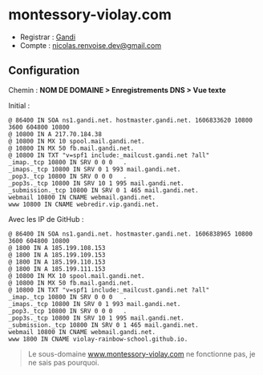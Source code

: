 # montessory-violay.com

- Registrar : [Gandi](https://admin.gandi.net/domain/9f3dd84c-33e2-11eb-8a62-00163ea99cff/montessori-violay.com/records)
- Compte : nicolas.renvoise.dev@gmail.com

## Configuration

Chemin : **NOM DE DOMAINE > Enregistrements DNS > Vue texte**

Initial :
```
@ 86400 IN SOA ns1.gandi.net. hostmaster.gandi.net. 1606833620 10800 3600 604800 10800
@ 10800 IN A 217.70.184.38
@ 10800 IN MX 10 spool.mail.gandi.net.
@ 10800 IN MX 50 fb.mail.gandi.net.
@ 10800 IN TXT "v=spf1 include:_mailcust.gandi.net ?all"
_imap._tcp 10800 IN SRV 0 0 0   .
_imaps._tcp 10800 IN SRV 0 1 993 mail.gandi.net.
_pop3._tcp 10800 IN SRV 0 0 0   .
_pop3s._tcp 10800 IN SRV 10 1 995 mail.gandi.net.
_submission._tcp 10800 IN SRV 0 1 465 mail.gandi.net.
webmail 10800 IN CNAME webmail.gandi.net.
www 10800 IN CNAME webredir.vip.gandi.net.
```

Avec les IP de GitHub :
```
@ 86400 IN SOA ns1.gandi.net. hostmaster.gandi.net. 1606838965 10800 3600 604800 10800
@ 1800 IN A 185.199.108.153
@ 1800 IN A 185.199.109.153
@ 1800 IN A 185.199.110.153
@ 1800 IN A 185.199.111.153
@ 10800 IN MX 10 spool.mail.gandi.net.
@ 10800 IN MX 50 fb.mail.gandi.net.
@ 10800 IN TXT "v=spf1 include:_mailcust.gandi.net ?all"
_imap._tcp 10800 IN SRV 0 0 0   .
_imaps._tcp 10800 IN SRV 0 1 993 mail.gandi.net.
_pop3._tcp 10800 IN SRV 0 0 0   .
_pop3s._tcp 10800 IN SRV 10 1 995 mail.gandi.net.
_submission._tcp 10800 IN SRV 0 1 465 mail.gandi.net.
webmail 10800 IN CNAME webmail.gandi.net.
www 1800 IN CNAME violay-rainbow-school.github.io.
```

> Le sous-domaine www.montessory-violay.com ne fonctionne pas, je ne sais pas pourquoi.